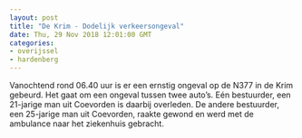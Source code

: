 ```yaml
---
layout: post
title: "De Krim - Dodelijk verkeersongeval"
date: Thu, 29 Nov 2018 12:01:00 GMT
categories: 
- overijssel 
- hardenberg 
---
```


Vanochtend rond 06.40 uur is er een ernstig ongeval op de N377 in de Krim gebeurd. Het gaat om een ongeval tussen twee auto’s. Eén bestuurder, een 21-jarige man uit Coevorden is daarbij overleden. De andere bestuurder, een 25-jarige man uit Coevorden, raakte gewond en werd met de ambulance naar het ziekenhuis gebracht.
